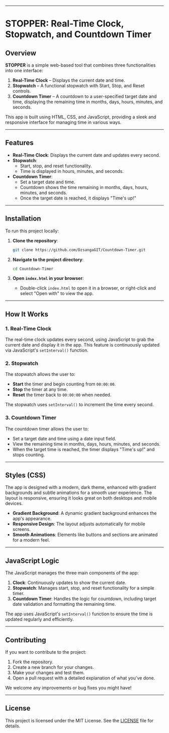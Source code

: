 

---

# STOPPER: Real-Time Clock, Stopwatch, and Countdown Timer

## Overview

**STOPPER** is a simple web-based tool that combines three functionalities into one interface:

1. **Real-Time Clock** – Displays the current date and time.
2. **Stopwatch** – A functional stopwatch with Start, Stop, and Reset controls.
3. **Countdown Timer** – A countdown to a user-specified target date and time, displaying the remaining time in months, days, hours, minutes, and seconds.

This app is built using HTML, CSS, and JavaScript, providing a sleek and responsive interface for managing time in various ways.

---

## Features

- **Real-Time Clock**: Displays the current date and updates every second.
- **Stopwatch**:
  - Start, stop, and reset functionality.
  - Time is displayed in hours, minutes, and seconds.
- **Countdown Timer**:
  - Set a target date and time.
  - Countdown shows the time remaining in months, days, hours, minutes, and seconds.
  - Once the target date is reached, it displays "Time's up!"

---

## Installation

To run this project locally:

1. **Clone the repository**:
   ```bash
   git clone https://github.com/DzsangaGIT/Countdown-Timer.git
   ```

2. **Navigate to the project directory**:
   ```bash
   cd Countdown-Timer
   ```

3. **Open `index.html` in your browser**:
   - Double-click `index.html` to open it in a browser, or right-click and select "Open with" to view the app.

---

## How It Works

### 1. Real-Time Clock

The real-time clock updates every second, using JavaScript to grab the current date and display it in the app. This feature is continuously updated via JavaScript's `setInterval()` function.

### 2. Stopwatch

The stopwatch allows the user to:
- **Start** the timer and begin counting from `00:00:00`.
- **Stop** the timer at any time.
- **Reset** the timer back to `00:00:00` when needed.

The stopwatch uses `setInterval()` to increment the time every second.

### 3. Countdown Timer

The countdown timer allows the user to:
- Set a target date and time using a date input field.
- View the remaining time in months, days, hours, minutes, and seconds.
- When the target time is reached, the timer displays "Time's up!" and stops counting.

---

## Styles (CSS)

The app is designed with a modern, dark theme, enhanced with gradient backgrounds and subtle animations for a smooth user experience. The layout is responsive, ensuring it looks great on both desktops and mobile devices.

- **Gradient Background**: A dynamic gradient background enhances the app's appearance.
- **Responsive Design**: The layout adjusts automatically for mobile screens.
- **Smooth Animations**: Elements like buttons and sections are animated for a modern feel.

---

## JavaScript Logic

The JavaScript manages the three main components of the app:
1. **Clock**: Continuously updates to show the current date.
2. **Stopwatch**: Manages start, stop, and reset functionality for a simple timer.
3. **Countdown Timer**: Handles the logic for countdown, including target date validation and formatting the remaining time.

The app uses JavaScript's `setInterval()` function to ensure the time is updated regularly and efficiently.

---

## Contributing

If you want to contribute to the project:

1. Fork the repository.
2. Create a new branch for your changes.
3. Make your changes and test them.
4. Open a pull request with a detailed explanation of what you've done.

We welcome any improvements or bug fixes you might have!

---

## License

This project is licensed under the MIT License. See the [LICENSE](LICENSE) file for details.
